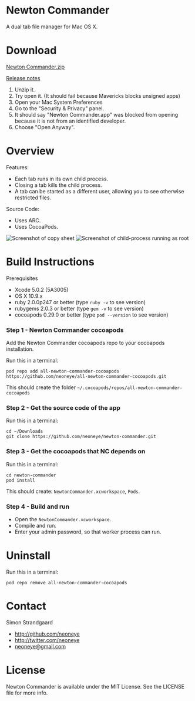 # Newton Commander

A dual tab file manager for Mac OS X.


# Download

[Newton Commander.zip](https://github.com/neoneye/newton-commander/releases/download/0.1.0/Newton.Commander.zip)

[Release notes](https://github.com/neoneye/newton-commander/releases/tag/0.1.0)


1. Unzip it.
2. Try open it. (It should fail because Mavericks blocks unsigned apps)
3. Open your Mac System Preferences
4. Go to the "Security & Privacy" panel.
5. It should say "Newton Commander.app" was blocked from opening because it is not from an identified developer.
6. Choose "Open Anyway".


# Overview

Features:
- Each tab runs in its own child process. 
- Closing a tab kills the child process.
- A tab can be started as a different user, allowing you to see otherwise restricted files.

Source Code:
- Uses ARC.
- Uses CocoaPods.

![Screenshot of copy sheet](https://raw.github.com/neoneye/newton-commander/master/source/docs/screenshot001.jpg)
![Screenshot of child-process running as root](https://raw.github.com/neoneye/newton-commander/master/source/docs/screenshot002.jpg)


# Build Instructions

Prerequisites
- Xcode 5.0.2 (5A3005)
- OS X 10.9.x
- ruby 2.0.0p247 or better (type `ruby -v` to see version)
- rubygems 2.0.3 or better (type `gem -v` to see version)
- cocoapods 0.29.0 or better (type `pod --version` to see version)


### Step 1 - Newton Commander cocoapods

Add the Newton Commander cocoapods repo to your cocoapods installation.

Run this in a terminal:

    pod repo add all-newton-commander-cocoapods https://github.com/neoneye/all-newton-commander-cocoapods.git

This should create the folder `~/.cocoapods/repos/all-newton-commander-cocoapods`


### Step 2 - Get the source code of the app

Run this in a terminal:

	cd ~/Downloads
	git clone https://github.com/neoneye/newton-commander.git


### Step 3 - Get the cocoapods that NC depends on

Run this in a terminal:

	cd newton-commander
	pod install

This should create: `NewtonCommander.xcworkspace`, `Pods`.


### Step 4 - Build and run

- Open the `NewtonCommander.xcworkspace`.
- Compile and run.
- Enter your admin password, so that worker process can run.


# Uninstall

Run this in a terminal:

    pod repo remove all-newton-commander-cocoapods


# Contact

Simon Strandgaard

- http://github.com/neoneye
- http://twitter.com/neoneye
- neoneye@gmail.com


# License

Newton Commander is available under the MIT License. See the LICENSE file for more info.
